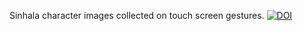 Sinhala character images collected on touch screen gestures. 
[![DOI](https://zenodo.org/badge/466715528.svg)](https://zenodo.org/badge/latestdoi/466715528)
